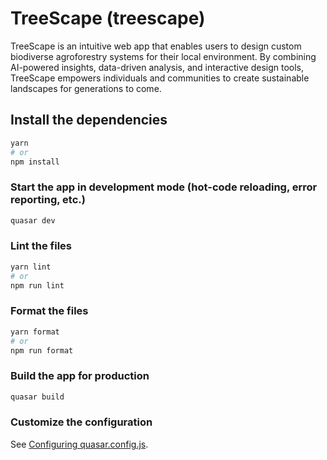 # TreeScape (treescape)

TreeScape is an intuitive web app that enables users to design custom biodiverse agroforestry systems for their local environment. By combining AI-powered insights, data-driven analysis, and interactive design tools, TreeScape empowers individuals and communities to create sustainable landscapes for generations to come.

## Install the dependencies
```bash
yarn
# or
npm install
```

### Start the app in development mode (hot-code reloading, error reporting, etc.)
```bash
quasar dev
```


### Lint the files
```bash
yarn lint
# or
npm run lint
```


### Format the files
```bash
yarn format
# or
npm run format
```



### Build the app for production
```bash
quasar build
```

### Customize the configuration
See [Configuring quasar.config.js](https://v2.quasar.dev/quasar-cli-vite/quasar-config-js).
